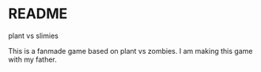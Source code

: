 # README

plant vs slimies

This is a fanmade game based on plant vs zombies.
I am making this game with my father.
